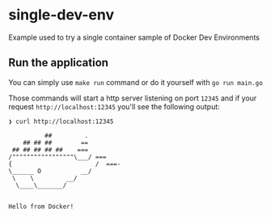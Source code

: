 # single-dev-env
Example used to try a single container sample of Docker Dev Environments

## Run the application
You can simply use `make run` command or do it yourself with `go run main.go`

Those commands will start a http server listening on port `12345` 
and if your request `http://localhost:12345` you'll see the following output: 
```shell
❯ curl http://localhost:12345

          ##         .
    ## ## ##        ==
 ## ## ## ## ##    ===
/"""""""""""""""""\___/ ===
{                       /  ===-
\______ O           __/
 \    \         __/
  \____\_______/


Hello from Docker!

```

